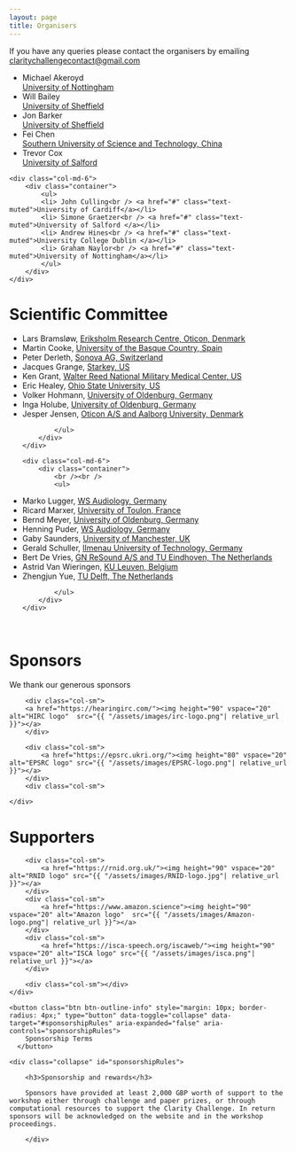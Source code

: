 ```yaml
---
layout: page
title: Organisers
---
```


If you have any queries please contact the organisers by emailing <a href="mailto:claritychallengecontact@gmail.com">claritychallengecontact@gmail.com</a>

<div class="row">
    <div class="col-md-6">
        <div class="container">
            <ul>
                    <li> Michael Akeroyd<br /><a href="#" class="text-muted">University of Nottingham</a></li>
                    <li> Will Bailey<br /> <a href="#" class="text-muted">University of Sheffield </a></li>
                    <li> Jon Barker<br /> <a href="#" class="text-muted">University of Sheffield </a></li>
                    <li> Fei Chen<br /> <a href="#" class="text-muted">Southern University of Science and Technology, China </a></li>
                    <li> Trevor Cox<br /> <a href="#" class="text-muted">University of Salford </a></li>
            </ul>
        </div>
    </div>

    <div class="col-md-6">
        <div class="container">
            <ul>
            <li> John Culling<br /> <a href="#" class="text-muted">University of Cardiff</a></li>
            <li> Simone Graetzer<br /> <a href="#" class="text-muted">University of Salford </a></li>
            <li> Andrew Hines<br /> <a href="#" class="text-muted">University College Dublin </a></li>
            <li> Graham Naylor<br /> <a href="#" class="text-muted">University of Nottingham</a></li>
            </ul>
        </div>
    </div>

</div>

<div class="row">
    <div class="col-md-6">
        <div class="container">
            <h1> Scientific Committee</h1>
            <ul>

<li>Lars Bramsløw, <a href="#" class="text-muted">Eriksholm Research Centre, Oticon, Denmark</a></li>
<li>Martin Cooke, <a href="#" class="text-muted">University of the Basque Country, Spain</a></li>
<li>Peter Derleth, <a href="#" class="text-muted">Sonova AG, Switzerland</a></li>
<li>Jacques Grange, <a href="#" class="text-muted">Starkey, US</a></li>
<li>Ken Grant, <a href="#" class="text-muted">Walter Reed National Military Medical Center, US</a></li>
<li>Eric Healey, <a href="#" class="text-muted">Ohio State University, US</a></li>
<li>Volker Hohmann, <a href="#" class="text-muted">University of Oldenburg, Germany</a></li>
<li>Inga Holube, <a href="#" class="text-muted">University of Oldenburg, Germany</a></li>
<li>Jesper Jensen, <a href="#" class="text-muted">Oticon A/S and Aalborg University, Denmark</a></li>

            </ul>
        </div>
    </div>

    <div class="col-md-6">
        <div class="container">
            <br /><br />
            <ul>

<li>Marko Lugger, <a href="#" class="text-muted">WS Audiology, Germany</a></li>
<li>Ricard Marxer, <a href="#" class="text-muted">University of Toulon, France</a></li>
<li>Bernd Meyer, <a href="#" class="text-muted">University of Oldenburg, Germany</a></li>
<li>Henning Puder, <a href="#" class="text-muted">WS Audiology, Germany</a></li>
<li>Gaby Saunders, <a href="#" class="text-muted">University of Manchester, UK</a></li>
<li>Gerald Schuller, <a href="#" class="text-muted">Ilmenau University of Technology, Germany</a></li>
<li>Bert De Vries, <a href="#" class="text-muted">GN ReSound A/S and TU Eindhoven, The Netherlands</a></li>
<li>Astrid Van Wieringen, <a href="#" class="text-muted">KU Leuven, Belgium</a></li>
<li>Zhengjun Yue, <a href="#" class="text-muted">TU Delft, The Netherlands</a></li>

            </ul>
        </div>
    </div>

</div>
<br/>

<h1> Sponsors </h1>

We thank our generous sponsors

<div id="logos">
    <div class="row">
        <div class="col-sm"></div>

        <div class="col-sm">
        <a href="https://hearingirc.com/"><img height="90" vspace="20" alt="HIRC logo"  src="{{ "/assets/images/irc-logo.png"| relative_url }}"></a>
        </div>

        <div class="col-sm">
            <a href="https://epsrc.ukri.org/"><img height="80" vspace="20" alt="EPSRC logo" src="{{ "/assets/images/EPSRC-logo.png"| relative_url }}"></a>
        </div>
        <div class="col-sm">

    </div>

</div>

<h1> Supporters</h1>
<div id="logos">
    <div class="row">
        <div class="col-sm"></div>

        <div class="col-sm">
            <a href="https://rnid.org.uk/"><img height="90" vspace="20" alt="RNID logo" src="{{ "/assets/images/RNID-logo.jpg"| relative_url }}"></a>
        </div>
        <div class="col-sm">
            <a href="https://www.amazon.science"><img height="90" vspace="20" alt="Amazon logo"  src="{{ "/assets/images/Amazon-logo.png"| relative_url }}"></a>
        </div>
        <div class="col-sm">
            <a href="https://isca-speech.org/iscaweb/"><img height="90" vspace="20" alt="ISCA logo" src="{{ "/assets/images/isca.png"| relative_url }}"></a>
        </div>

        <div class="col-sm"></div>
    </div>

</div>

    <button class="btn btn-outline-info" style="margin: 10px; border-radius: 4px;" type="button" data-toggle="collapse" data-target="#sponsorshipRules" aria-expanded="false" aria-controls="sponsorshipRules">
        Sponsorship Terms
      </button>

    <div class="collapse" id="sponsorshipRules">

        <h3>Sponsorship and rewards</h3>

        Sponsors have provided at least 2,000 GBP worth of support to the workshop either through challenge and paper prizes, or through computational resources to support the Clarity Challenge. In return sponsors will be acknowledged on the website and in the workshop proceedings.

        </div>

